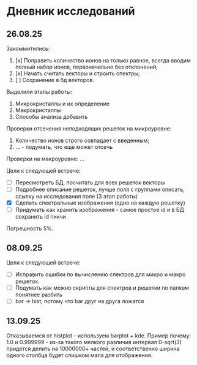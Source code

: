 # Дневник исследований

## 26.08.25

Закоммитились:
1. [x] Поправить количество ионов на только равное, всегда вводим полный набор ионов, первоначально без отклонений;
2. [x] Начать считать векторы и строить спектры;
3. [ ] Сохранение в бд векторов.

Выделили этапы работы:
1. Микрокристаллы и их определение
2. Макрокристаллы
3. Способы анализа добавить

Проверки отсечения неподходящих решеток на микроуровне:
1. Количество ионов строго совпадает с введенным;
2. ... - подумать, что еще может отсечь

Проверки на макроуровне:
...

Цели к следующей встрече:
- [ ] Пересмотреть БД, посчитать для всех решеток векторы
- [ ] Подробнее описание решеток, лучше поля с группами описать, ссылку на исследования поле (3 этап работы)
- [x] Сделать спектральные изображения (одно на каждую решетку)
- [ ] Придумать как хранить изображения - самое простое id и в БД сохранить id пикчи

Погрешность 5%.

## 08.09.25

Цели к следующей встрече:
- [ ] Исправить ошибки по вычислению спектров для микро и макро решеток.
- [ ] Подумать как можно скрипты для спектров и решетки по папкам понятнее разбить
- [ ] bar -> hist, потому что bar друг на друга ложатся

## 13.09.25

Отказываемся от histplot - используем barplot + kde. Пример почему:
1.0 и 0.999999 - из-за такого мелкого различия интервал 0-sqrt(3) придется делить на 10000000+ частей, и соответственно ширина одного столбца будет слишком мала для отображения.
